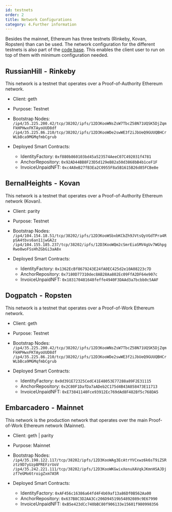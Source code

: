 ```yaml
---
id: testnets
order: 2
title: Network Configurations
category: 4.Further information
---
```


Besides the mainnet, Ethereum has three testnets (Rinkeby, Kovan, Ropsten) than can be used. The network configuration for the different testnets is also part of the [code base](https://github.com/centrifuge/go-centrifuge/blob/master/build/configs/default_config.yaml). This enables the client user to run on top of them with minimum configuration needed.

## RussianHill  -  Rinkeby

This network is a testnet that operates over a Proof-of-Authority Ethereum network.

- Client: geth
- Purpose: Testnet
- Bootstrap Nodes: 
  `/ip4/35.225.200.42/tcp/38202/ipfs/12D3KooWNsZsW7TbcZ58N71UQSK5DjZqmFkHPHwxFKTAyoUUD8df`
    ``/ip4/35.225.86.210/tcp/38202/ipfs/12D3KooWDe2swWE3f2iJbUeQ9GUUQBHCrWLbBca9MGMqfmbCgrub``

- Deployed Smart Contracts:
    - IdentityFactory: ``0xf880b860103bd45a523574AeeC07C492031f4781``
    - AnchorRepository:     ``0x92AD44BB8F23D5d129eB82a50d3868bB4b1ceF1F``
    - InvoiceUnpaidNFT: ``0xc4A8eB27fB3Ea2C0955F8a5B1615B26d85FCBe8e``

## BernalHeights  -  Kovan

This network is a testnet that operates over a Proof-of-Authority Ethereum network (Kovan).

- Client: parity
- Purpose: Testnet
- Bootstrap Nodes:
    ``/ip4/104.154.18.51/tcp/38202/ipfs/12D3KooWSbxbKCbZh9JVtsQyVGdTPra4RpSA4tbvs6an11jwGA2z``
    ``/ip4/104.155.185.237/tcp/38202/ipfs/12D3KooWQm2cSmrEiaSMV4gUv7WGhpgRwo8woFSsHhZGbGi3aA8x``

- Deployed Smart Contracts:
    - IdentityFactory: ``0x1362EcBf8679243E24fA0EC425d2e10A08223c7D``
    - AnchorRepository: ``0x7180D77310dec8AB28Aa802Ec09FfA2DF64e907c``
    - InvoiceUnpaidNFT: ``0x183170481648feffe4940F3DAAd3a7bcbb0c5AAF``

## Dogpatch  -  Ropsten
This network is a testnet that operates over a Proof-of-Work Ethereum network.

- Client: geth
- Purpose: Testnet
- Bootstrap Nodes:
    ``/ip4/35.225.200.42/tcp/38202/ipfs/12D3KooWNsZsW7TbcZ58N71UQSK5DjZqmFkHPHwxFKTAyoUUD8df``
    ``/ip4/35.225.86.210/tcp/38202/ipfs/12D3KooWDe2swWE3f2iJbUeQ9GUUQBHCrWLbBca9MGMqfmbCgrub``

- Deployed Smart Contracts:
    - IdentityFactory: ``0x0d391E72325CedC41E48053E77288a89F2E31115``
    - AnchorRepository: ``0x2C80F1DafDa7aADeb2C175d4B43A858473E11713``
    - InvoiceUnpaidNFT: ``0xE73841140Fce93912Ec769dAd8F482Bf5c768DA5``


## Embarcadero  -  Mainnet

This network is the production network that operates over the main Proof-of-Work Ethereum network (Mainnet).

- Client: geth | parity
- Purpose: Mainnet
- Bootstrap Nodes:
    ``/ip4/35.198.122.117/tcp/38202/ipfs/12D3KooWAg3EcAtrYVCxwz6k6sT9iZSRztz9D7yUzpBPREFzrUoV``
    ``/ip4/35.242.221.111/tcp/38202/ipfs/12D3KooWKGwixXenuXAVqkJKmnHSAJDjzf7eGMo6troigZxm7A5R``

- Deployed Smart Contracts:
    - IdentityFactory: ``0xAF456c16386a64fd4F4b69af13a86Df0B562Aa00``
    - AnchorRepository: ``0x637B8C3D2AA3Cc206D94519b54892089c9E67990``
    - InvoiceUnpaidNFT: ``0xB5e423dCc740bBC80f906133e15601f980998356``
